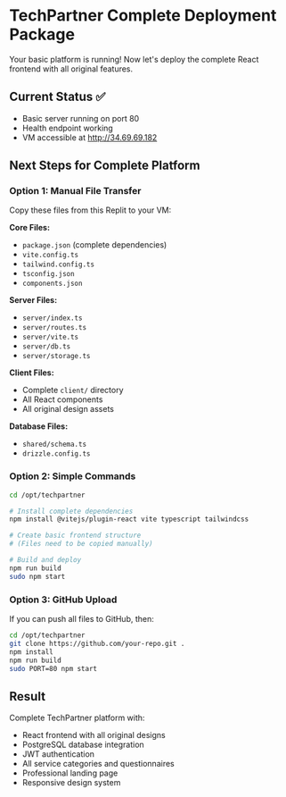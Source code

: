 # TechPartner Complete Deployment Package

Your basic platform is running! Now let's deploy the complete React frontend with all original features.

## Current Status ✅
- Basic server running on port 80
- Health endpoint working
- VM accessible at http://34.69.69.182

## Next Steps for Complete Platform

### Option 1: Manual File Transfer
Copy these files from this Replit to your VM:

**Core Files:**
- `package.json` (complete dependencies)
- `vite.config.ts`
- `tailwind.config.ts`  
- `tsconfig.json`
- `components.json`

**Server Files:**
- `server/index.ts`
- `server/routes.ts`
- `server/vite.ts`
- `server/db.ts`
- `server/storage.ts`

**Client Files:**
- Complete `client/` directory
- All React components
- All original design assets

**Database Files:**
- `shared/schema.ts`
- `drizzle.config.ts`

### Option 2: Simple Commands
```bash
cd /opt/techpartner

# Install complete dependencies
npm install @vitejs/plugin-react vite typescript tailwindcss

# Create basic frontend structure
# (Files need to be copied manually)

# Build and deploy
npm run build
sudo npm start
```

### Option 3: GitHub Upload
If you can push all files to GitHub, then:
```bash
cd /opt/techpartner
git clone https://github.com/your-repo.git .
npm install
npm run build
sudo PORT=80 npm start
```

## Result
Complete TechPartner platform with:
- React frontend with all original designs
- PostgreSQL database integration  
- JWT authentication
- All service categories and questionnaires
- Professional landing page
- Responsive design system
